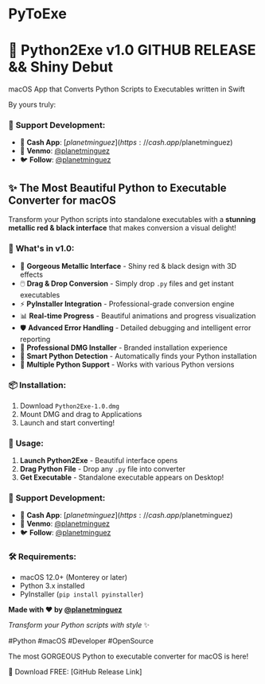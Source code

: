 # PyToExe

# 🚀 Python2Exe v1.0 GITHUB RELEASE && Shiny Debut

macOS App that Converts Python Scripts to Executables written in Swift

By yours truly:
### 💝 **Support Development:**
- 💚 **Cash App**: [$planetminguez](https://cash.app/$planetminguez)
- 💙 **Venmo**: [@planetminguez](https://venmo.com/u/planetminguez)
- 🐦 **Follow**: [@planetminguez](https://twitter.com/planetminguez)

## ✨ The Most Beautiful Python to Executable Converter for macOS

Transform your Python scripts into standalone executables with a **stunning metallic red & black interface** that makes conversion a visual delight!

### 🎯 **What's in v1.0:**

- 🎨 **Gorgeous Metallic Interface** - Shiny red & black design with 3D effects
- 🖱️ **Drag & Drop Conversion** - Simply drop `.py` files and get instant executables
- ⚡ **PyInstaller Integration** - Professional-grade conversion engine
- 📊 **Real-time Progress** - Beautiful animations and progress visualization
- 🛡️ **Advanced Error Handling** - Detailed debugging and intelligent error reporting
- 💎 **Professional DMG Installer** - Branded installation experience
- 🔧 **Smart Python Detection** - Automatically finds your Python installation
- 📱 **Multiple Python Support** - Works with various Python versions

### 📦 **Installation:**
1. Download `Python2Exe-1.0.dmg`
2. Mount DMG and drag to Applications
3. Launch and start converting!

### 🚀 **Usage:**
1. **Launch Python2Exe** - Beautiful interface opens
2. **Drag Python File** - Drop any `.py` file into converter
3. **Get Executable** - Standalone executable appears on Desktop!

### 💝 **Support Development:**
- 💚 **Cash App**: [$planetminguez](https://cash.app/$planetminguez)
- 💙 **Venmo**: [@planetminguez](https://venmo.com/u/planetminguez)
- 🐦 **Follow**: [@planetminguez](https://twitter.com/planetminguez)

### 🛠️ **Requirements:**
- macOS 12.0+ (Monterey or later)
- Python 3.x installed
- PyInstaller (`pip install pyinstaller`)

**Made with ❤️ by [@planetminguez](https://github.com/planetminguez)**

*Transform your Python scripts with style* ✨

#Python #macOS #Developer #OpenSource

The most GORGEOUS Python to executable converter for macOS is here!

🔗 Download FREE: [GitHub Release Link]


